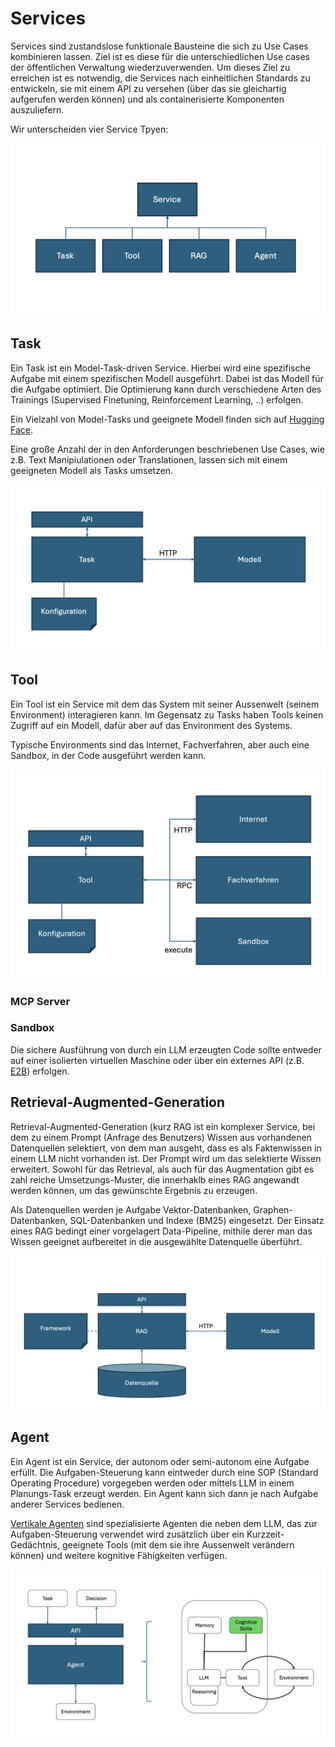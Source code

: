 # Services

Services sind zustandslose funktionale Bausteine die sich zu Use Cases kombinieren lassen. Ziel ist es diese für die unterschiedlichen Use cases der öffentlichen Verwaltung wiederzuverwenden. Um dieses Ziel zu erreichen ist es notwendig, die Services nach einheitlichen Standards zu entwickeln, sie mit einem API zu versehen (über das sie gleichartig aufgerufen werden können) und als containerisierte Komponenten auszuliefern.

Wir unterscheiden vier Service Tpyen:

![image](services.png)

## Task

Ein Task ist ein Model-Task-driven Service. Hierbei wird eine spezifische Aufgabe mit einem spezifischen Modell ausgeführt. Dabei ist das Modell für die Aufgabe optimiert. Die Optimierung kann durch verschiedene Arten des Trainings (Supervised Finetuning, Reinforcement Learning, ..) erfolgen.

Ein Vielzahl von Model-Tasks und geeignete Modell finden sich auf [Hugging Face](https://huggingface.co/tasks).

Eine große Anzahl der in den Anforderungen beschriebenen Use Cases, wie z.B. Text Manipiulationen oder Translationen, lassen sich mit einem geeigneten Modell als Tasks umsetzen.

![image](task.png)

## Tool

Ein Tool ist ein Service mit dem das System mit seiner Aussenwelt (seinem Environment) interagieren kann. Im Gegensatz zu Tasks haben Tools keinen Zugriff auf ein Modell, dafür aber auf das Environment des Systems.

Typische Environments sind das Internet, Fachverfahren, aber auch eine Sandbox, in der Code ausgeführt werden kann.

![image](tool.png)

### MCP Server

### 

### Sandbox

Die sichere Ausführung von durch ein LLM erzeugten Code sollte entweder auf einer isolierten virtuellen Maschine oder über ein externes API (z.B. [E2B](https://e2b.dev)) erfolgen.


## Retrieval-Augmented-Generation

Retrieval-Augmented-Generation (kurz RAG ist ein komplexer Service, bei dem zu einem Prompt (Anfrage des Benutzers) Wissen aus vorhandenen Datenquellen selektiert, von dem man ausgeht, dass es als Faktenwissen in einem LLM nicht vorhanden ist. Der Prompt wird um das selektierte Wissen erweitert. Sowohl für das Retrieval, als auch für das Augmentation gibt es zahl reiche Umsetzungs-Muster, die innerhaklb eines RAG angewandt werden können, um das gewünschte Ergebnis zu erzeugen.

Als Datenquellen werden je Aufgabe Vektor-Datenbanken, Graphen-Datenbanken, SQL-Datenbanken und Indexe (BM25) eingesetzt. Der Einsatz eines RAG bedingt einer vorgelagert Data-Pipeline, mithile derer man das Wissen geeignet aufbereitet in die ausgewählte Datenquelle überführt.

![image](rag.png)

## Agent

Ein Agent ist ein Service, der autonom oder semi-autonom eine Aufgabe erfüllt. Die Aufgaben-Steuerung kann eintweder durch eine SOP (Standard Operating Procedure) vorgegeben werden oder mittels LLM in einem Planungs-Task erzeugt werden. Ein Agent kann sich dann je nach Aufgabe anderer Services bedienen. 

[Vertikale Agenten](https://arxiv.org/abs/2501.00881) sind spezialisierte Agenten die neben dem LLM, das zur Aufgaben-Steuerung verwendet wird zusätzlich über ein Kurzzeit-Gedächtnis, geeignete Tools (mit dem sie ihre Aussenwelt verändern können) und weitere kognitive Fähigkeiten verfügen.

![image](agent.png)
